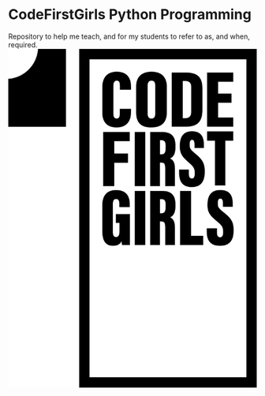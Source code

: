# CodeFirstGirls Python Programming

Repository to help me teach, and for my students to refer to as, and when, required. 
![Image of Yaktocat](https://github.com/ivanred6/cfg_python_july-sept_20/blob/master/CFG_Logo_1080x1080_RGB_Black.png)
